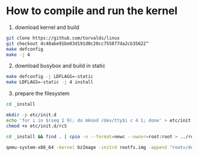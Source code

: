 # How to compile and run the kernel

1. download kernel and build
```sh
git clone https://github.com/torvalds/linux
git checkout 4c48abe91be03d191d0c20cc755877da2cb35622^
make defconfig
make -j 4
```

2. download busybox and build in static
```sh
make defconfig -j LDFLAGS=-static
make LDFLAGS=-static -j 4 install
```

3. prepare the filesystem
```sh
cd _install

mkdir -p etc/init.d
echo 'for i in $(seq 1 9); do mknod /dev/tty$i c 4 1; done' > etc/init.d/rcS
chmod +x etc/init.d/rcS

cd _install && find . | cpio -o --format=newc --owner=root:root > ../rootfs.img

qemu-system-x86_64 -kernel bzImage -initrd rootfs.img -append "root=/dev/ram rdinit=/sbin/init console=ttyS0" -nographic -serial stdio -monitor /dev/null
```
